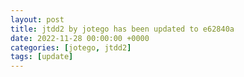 ```yaml
---
layout: post
title: jtdd2 by jotego has been updated to e62840a
date: 2022-11-28 00:00:00 +0000
categories: [jotego, jtdd2]
tags: [update]
---
```


